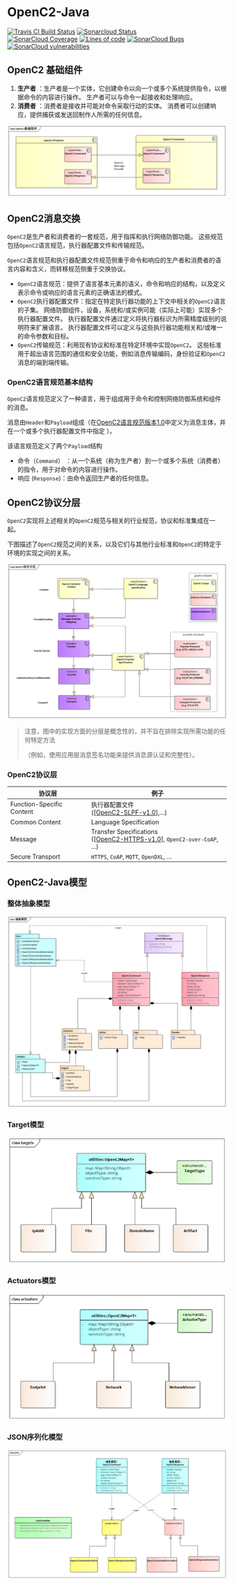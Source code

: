 # OpenC2-Java

[![Travis CI Build Status](https://travis-ci.org/tonydeng/openc2-java.svg?branch=master)](https://travis-ci.org/tonydeng/openc2-java)
[![Sonarcloud Status](https://sonarcloud.io/api/project_badges/measure?project=com.github.tonydeng:openc2-java&metric=alert_status)](https://sonarcloud.io/dashboard?id=com.github.tonydeng:openc2-java)<br/>
[![SonarCloud Coverage](https://sonarcloud.io/api/project_badges/measure?project=com.github.tonydeng:openc2-java&metric=coverage)](https://sonarcloud.io/dashboard?id=com.github.tonydeng:openc2-java)
[![Lines of code](https://sonarcloud.io/api/project_badges/measure?project=com.github.tonydeng:openc2-java&metric=ncloc)](https://sonarcloud.io/dashboard?id=com.github.tonydeng:openc2-java)
[![SonarCloud Bugs](https://sonarcloud.io/api/project_badges/measure?project=com.github.tonydeng:openc2-java&metric=bugs)](https://sonarcloud.io/project/issues?id=com.github.tonydeng:openc2-java&resolved=false&types=BUG)
[![SonarCloud vulnerabilities](https://sonarcloud.io/api/project_badges/measure?project=com.github.tonydeng:openc2-java&metric=vulnerabilities)](https://sonarcloud.io/component_measures/metric/security_rating/list?id=com.github.tonydeng:openc2-java)

## OpenC2 基础组件

1. **生产者** ：生产者是一个实体，它创建命令以向一个或多个系统提供指令，以根据命令的内容进行操作。 生产者可以与命令一起接收和处理响应。
1. **消费者** ：消费者是接收并可能对命令采取行动的实体。 消费者可以创建响应，提供捕获或发送回制作人所需的任何信息。

![OpenC2基础组件](images/OpenC2基础组件.png)

## OpenC2消息交换

`OpenC2`是生产者和消费者的一套规范，用于指挥和执行网络防御功能。 这些规范包括`OpenC2`语言规范，执行器配置文件和传输规范。

`OpenC2`语言规范和执行器配置文件规范侧重于命令和响应的生产者和消费者的语言内容和含义，而转移规范侧重于交换协议。

- `OpenC2`语言规范：提供了语言基本元素的语义，命令和响应的结构，以及定义表示命令或响应的语言元素的正确语法的模式。
- `OpenC2`执行器配置文件：指定在特定执行器功能的上下文中相关的`OpenC2`语言的子集。 网络防御组件，设备，系统和/或实例可能（实际上可能）实现多个执行器配置文件。 执行器配置文件通过定义将执行器标识为所需精度级别的说明符来扩展语言。 执行器配置文件可以定义与这些执行器功能相关和/或唯一的命令参数和目标。
- `OpenC2`传输规范：利用现有协议和标准在特定环境中实现`OpenC2`。 这些标准用于超出语言范围的通信和安全功能，例如消息传输编码，身份验证和`OpenC2`消息的端到端传输。

### OpenC2语言规范基本结构

`OpenC2`语言规范定义了一种语言，用于组成用于命令和控制网络防御系统和组件的消息。

消息由`Header`和`Payload`组成（在[OpenC2语言规范版本1.0](https://docs.oasis-open.org/openc2/oc2ls/v1.0/cs01/oc2ls-v1.0-cs01.html)中定义为消息主体，并在一个或多个执行器配置文件中指定 ）。

该语言规范定义了两个`Payload`结构

- 命令（`Command`） ：从一个系统（称为生产者）到一个或多个系统（消费者）的指令，用于对命令的内容进行操作。
- 响应 (`Response`)：由命令返回生产者的任何信息。

## OpenC2协议分层

`OpenC2`实现将上述相关的`OpenC2`规范与相关的行业规范，协议和标准集成在一起。

下图描述了`OpenC2`规范之间的关系，以及它们与其他行业标准和`OpenC2`的特定于环境的实现之间的关系。 

![OpenC2协议分层](images/OpenC2协议分层.png)

> 注意，图中的实现方面的分层是概念性的，并不旨在排除实现所需功能的任何特定方法
>
>（例如，使用应用层消息签名功能来提供消息源认证和完整性）。

### OpenC2协议层

| 协议层 | 例子 |
|--|--|
| Function-Specific Content | 执行器配置文件 <br/> ([[OpenC2-SLPF-v1.0](https://docs.oasis-open.org/openc2/oc2ls/v1.0/cs01/oc2ls-v1.0-cs01.html#openc2-slpf-v10)],...)|
| Common Content | Language Specification |
| Message | Transfer Specifications <br/> ([[OpenC2-HTTPS-v1.0](https://docs.oasis-open.org/openc2/oc2ls/v1.0/cs01/oc2ls-v1.0-cs01.html#openc2-https-v10)], `OpenC2-over-CoAP`, ...) |
| Secure Transport | `HTTPS`, `CoAP`, `MQTT`, `OpenDXL`, ... |

## OpenC2-Java模型

### 整体抽象模型

![OpenC2-Java抽象模型](images/抽象模型.png)

### Target模型

![Target模型](images/targets.png)

### Actuators模型

![Actuators模型](images/actuators.png)

### JSON序列化模型

![JSON序列化模型](images/json.png)
